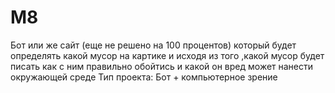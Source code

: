 # M8
Бот или же сайт (еще не решено на 100 процентов) который будет определять какой мусор на картике и исходя из того ,какой мусор будет писать как с ним правильно обойтись и какой он вред может нанести окружающей среде
Тип проекта:
Бот + компьютерное зрение
